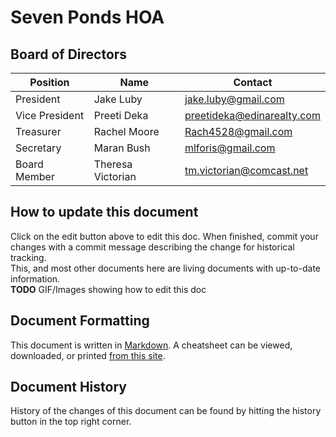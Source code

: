 # Seven Ponds HOA 

## Board of Directors

**Position**   | **Name**          | **Contact**
---------------|-------------------|--------------------------------------------------
President      | Jake Luby         | [jake.luby@gmail.com](mailto:jake.luby@gmail.com)
Vice President | Preeti Deka       | [preetideka@edinarealty.com](mailto:preetideka@edinarealty.com)
Treasurer      | Rachel Moore      | [Rach4528@gmail.com](mailto:Rach4528@gmail.com)
Secretary      | Maran Bush        | [mlforis@gmail.com](mailto:mlforis@gmail.com)
Board Member   | Theresa Victorian | [tm.victorian@comcast.net](mailto:tm.victorian@comcast.net)

## How to update this document

Click on the edit button above to edit this doc.  When finished, commit your changes with a commit message describing the change for historical tracking.
<br/>
This, and most other documents here are living documents with up-to-date information.
<br/>
**TODO** GIF/Images showing how to edit this doc

## Document Formatting

This document is written in [Markdown](https://www.markdownguide.org/).  A cheatsheet can be viewed, downloaded, or printed [from this site](https://enterprise.github.com/downloads/en/markdown-cheatsheet.pdf).

## Document History

History of the changes of this document can be found by hitting the history button in the top right corner.
